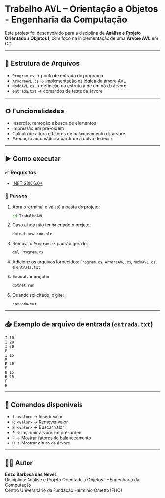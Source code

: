 # Trabalho AVL – Orientação a Objetos - Engenharia da Computação

Este projeto foi desenvolvido para a disciplina de **Análise e Projeto Orientado a Objetos I**, com foco na implementação de uma **Árvore AVL** em C#.

---

## 📁 Estrutura de Arquivos

- `Program.cs` → ponto de entrada do programa
- `ArvoreAVL.cs` → implementação da lógica da árvore AVL
- `NodoAVL.cs` → definição da estrutura de um nó da árvore
- `entrada.txt` → comandos de teste da árvore

---

## ⚙️ Funcionalidades
- Inserção, remoção e busca de elementos
- Impressão em pré-ordem
- Cálculo de altura e fatores de balanceamento da árvore
- Execução automática a partir de arquivo de texto

---

## ▶️ Como executar

### ✅ Requisitos:
- [.NET SDK 6.0+](https://dotnet.microsoft.com/en-us/download)

### 🔧 Passos:

1. Abra o terminal e vá até a pasta do projeto:
   ```bash
   cd TrabalhoAVL
   ```

2. Caso ainda não tenha criado o projeto:
   ```bash
   dotnet new console
   ```

3. Remova o `Program.cs` padrão gerado:
   ```bash
   del Program.cs
   ```

4. Adicione os arquivos fornecidos: `Program.cs`, `ArvoreAVL.cs`, `NodoAVL.cs`, e `entrada.txt`

5. Execute o projeto:
   ```bash
   dotnet run
   ```

6. Quando solicitado, digite:
   ```
   entrada.txt
   ```

---

## 📥 Exemplo de arquivo de entrada (`entrada.txt`)
```
I 10
I 20
I 30
P
I 15
P
R 20
P
B 15
B 25
F
H
```

---

## 📌 Comandos disponíveis
- `I <valor>` → Inserir valor
- `R <valor>` → Remover valor
- `B <valor>` → Buscar valor
- `P` → Imprimir árvore em pré-ordem
- `F` → Mostrar fatores de balanceamento
- `H` → Mostrar altura da árvore

---

## 👨‍💻 Autor
**Enzo Barbosa das Neves**  
Disciplina: Análise e Projeto Orientado a Objetos I – Engenharia da Computação  
Centro Universitário da Fundação Hermínio Ometto (FHO)

